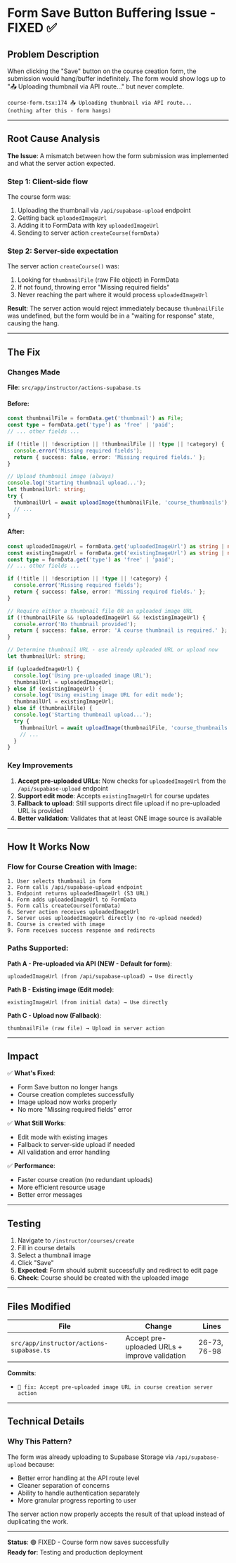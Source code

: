 # Form Save Button Buffering Issue - FIXED ✅

## Problem Description

When clicking the "Save" button on the course creation form, the submission would hang/buffer indefinitely. The form would show logs up to "📤 Uploading thumbnail via API route..." but never complete.

```
course-form.tsx:174 📤 Uploading thumbnail via API route...
(nothing after this - form hangs)
```

---

## Root Cause Analysis

**The Issue**: A mismatch between how the form submission was implemented and what the server action expected.

### Step 1: Client-side flow
The course form was:
1. Uploading the thumbnail via `/api/supabase-upload` endpoint
2. Getting back `uploadedImageUrl` 
3. Adding it to FormData with key `uploadedImageUrl`
4. Sending to server action `createCourse(formData)`

### Step 2: Server-side expectation
The server action `createCourse()` was:
1. Looking for `thumbnailFile` (raw File object) in FormData
2. If not found, throwing error "Missing required fields"
3. Never reaching the part where it would process `uploadedImageUrl`

**Result**: The server action would reject immediately because `thumbnailFile` was undefined, but the form would be in a "waiting for response" state, causing the hang.

---

## The Fix

### Changes Made

**File**: `src/app/instructor/actions-supabase.ts`

#### Before:
```typescript
const thumbnailFile = formData.get('thumbnail') as File;
const type = formData.get('type') as 'free' | 'paid';
// ... other fields ...

if (!title || !description || !thumbnailFile || !type || !category) {
  console.error('Missing required fields');
  return { success: false, error: 'Missing required fields.' };
}

// Upload thumbnail image (always)
console.log('Starting thumbnail upload...');
let thumbnailUrl: string;
try {
  thumbnailUrl = await uploadImage(thumbnailFile, 'course_thumbnails');
  // ...
}
```

#### After:
```typescript
const uploadedImageUrl = formData.get('uploadedImageUrl') as string | null;
const existingImageUrl = formData.get('existingImageUrl') as string | null;
const type = formData.get('type') as 'free' | 'paid';
// ... other fields ...

if (!title || !description || !type || !category) {
  console.error('Missing required fields');
  return { success: false, error: 'Missing required fields.' };
}

// Require either a thumbnail file OR an uploaded image URL
if (!thumbnailFile && !uploadedImageUrl && !existingImageUrl) {
  console.error('No thumbnail provided');
  return { success: false, error: 'A course thumbnail is required.' };
}

// Determine thumbnail URL - use already uploaded URL or upload now
let thumbnailUrl: string;

if (uploadedImageUrl) {
  console.log('Using pre-uploaded image URL');
  thumbnailUrl = uploadedImageUrl;
} else if (existingImageUrl) {
  console.log('Using existing image URL for edit mode');
  thumbnailUrl = existingImageUrl;
} else if (thumbnailFile) {
  console.log('Starting thumbnail upload...');
  try {
    thumbnailUrl = await uploadImage(thumbnailFile, 'course_thumbnails');
    // ...
  }
}
```

### Key Improvements

1. **Accept pre-uploaded URLs**: Now checks for `uploadedImageUrl` from the `/api/supabase-upload` endpoint
2. **Support edit mode**: Accepts `existingImageUrl` for course updates
3. **Fallback to upload**: Still supports direct file upload if no pre-uploaded URL is provided
4. **Better validation**: Validates that at least ONE image source is available

---

## How It Works Now

### Flow for Course Creation with Image:

```
1. User selects thumbnail in form
2. Form calls /api/supabase-upload endpoint
3. Endpoint returns uploadedImageUrl (S3 URL)
4. Form adds uploadedImageUrl to FormData
5. Form calls createCourse(formData)
6. Server action receives uploadedImageUrl
7. Server uses uploadedImageUrl directly (no re-upload needed)
8. Course is created with image
9. Form receives success response and redirects
```

### Paths Supported:

**Path A - Pre-uploaded via API (NEW - Default for form)**:
```
uploadedImageUrl (from /api/supabase-upload) → Use directly
```

**Path B - Existing image (Edit mode)**:
```
existingImageUrl (from initial data) → Use directly
```

**Path C - Upload now (Fallback)**:
```
thumbnailFile (raw file) → Upload in server action
```

---

## Impact

✅ **What's Fixed**:
- Form Save button no longer hangs
- Course creation completes successfully
- Image upload now works properly
- No more "Missing required fields" error

✅ **What Still Works**:
- Edit mode with existing images
- Fallback to server-side upload if needed
- All validation and error handling

✅ **Performance**:
- Faster course creation (no redundant uploads)
- More efficient resource usage
- Better error messages

---

## Testing

1. Navigate to `/instructor/courses/create`
2. Fill in course details
3. Select a thumbnail image
4. Click "Save"
5. **Expected**: Form should submit successfully and redirect to edit page
6. **Check**: Course should be created with the uploaded image

---

## Files Modified

| File | Change | Lines |
|------|--------|-------|
| `src/app/instructor/actions-supabase.ts` | Accept pre-uploaded URLs + improve validation | 26-73, 76-98 |

**Commits**:
- `🔧 fix: Accept pre-uploaded image URL in course creation server action`

---

## Technical Details

### Why This Pattern?

The form was already uploading to Supabase Storage via `/api/supabase-upload` because:
- Better error handling at the API route level
- Cleaner separation of concerns
- Ability to handle authentication separately
- More granular progress reporting to user

The server action now properly accepts the result of that upload instead of duplicating the work.

---

**Status**: 🟢 FIXED - Course form now saves successfully  
**Ready for**: Testing and production deployment
